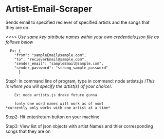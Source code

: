 # Artist-Email-Scraper
Sends email to specified reciever of specified artists and the songs that they are on.

<<<BEFORE STARTING: Create sample JSON file named credentials.json file>>>
*Use same key attribute names within your own credentials.json file as follows below*
	  
	  Ex: {
	  	"from": "sampleEmail@sample.com",
	  	"to": "recieverEmail@sample.com",
	  	"sender_email": "sampleEmail@sample.com",
	  	"sender_password": "strong_sample_password"
	      }

Step1: In command line of program, type in command: node artists.js /*This is where you will specify the artist(s) of your choice*/.

        Ex: node artists.js drake future gunna
	
        (only one word names will work as of now)
	*currently only works with one artist at a time*
        
Step2: Hit enter/return button on your machine

Step3: View list of json objects with artist Names and thier corresponding songs that they are on
